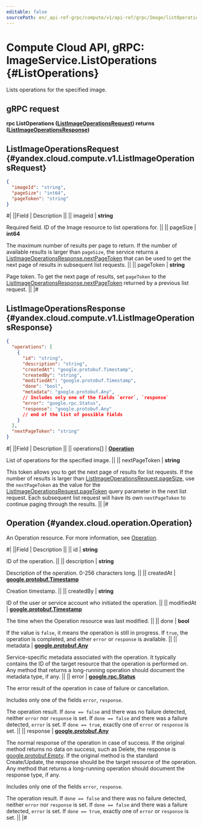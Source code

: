 ```yaml
---
editable: false
sourcePath: en/_api-ref-grpc/compute/v1/api-ref/grpc/Image/listOperations.md
---
```


# Compute Cloud API, gRPC: ImageService.ListOperations {#ListOperations}

Lists operations for the specified image.

## gRPC request

**rpc ListOperations ([ListImageOperationsRequest](#yandex.cloud.compute.v1.ListImageOperationsRequest)) returns ([ListImageOperationsResponse](#yandex.cloud.compute.v1.ListImageOperationsResponse))**

## ListImageOperationsRequest {#yandex.cloud.compute.v1.ListImageOperationsRequest}

```json
{
  "imageId": "string",
  "pageSize": "int64",
  "pageToken": "string"
}
```

#|
||Field | Description ||
|| imageId | **string**

Required field. ID of the Image resource to list operations for. ||
|| pageSize | **int64**

The maximum number of results per page to return. If the number of available
results is larger than `pageSize`, the service returns a [ListImageOperationsResponse.nextPageToken](#yandex.cloud.compute.v1.ListImageOperationsResponse)
that can be used to get the next page of results in subsequent list requests. ||
|| pageToken | **string**

Page token. To get the next page of results, set `pageToken` to the
[ListImageOperationsResponse.nextPageToken](#yandex.cloud.compute.v1.ListImageOperationsResponse) returned by a previous list request. ||
|#

## ListImageOperationsResponse {#yandex.cloud.compute.v1.ListImageOperationsResponse}

```json
{
  "operations": [
    {
      "id": "string",
      "description": "string",
      "createdAt": "google.protobuf.Timestamp",
      "createdBy": "string",
      "modifiedAt": "google.protobuf.Timestamp",
      "done": "bool",
      "metadata": "google.protobuf.Any",
      // Includes only one of the fields `error`, `response`
      "error": "google.rpc.Status",
      "response": "google.protobuf.Any"
      // end of the list of possible fields
    }
  ],
  "nextPageToken": "string"
}
```

#|
||Field | Description ||
|| operations[] | **[Operation](#yandex.cloud.operation.Operation)**

List of operations for the specified image. ||
|| nextPageToken | **string**

This token allows you to get the next page of results for list requests. If the number of results
is larger than [ListImageOperationsRequest.pageSize](#yandex.cloud.compute.v1.ListImageOperationsRequest), use the `nextPageToken` as the value
for the [ListImageOperationsRequest.pageToken](#yandex.cloud.compute.v1.ListImageOperationsRequest) query parameter in the next list request.
Each subsequent list request will have its own `nextPageToken` to continue paging through the results. ||
|#

## Operation {#yandex.cloud.operation.Operation}

An Operation resource. For more information, see [Operation](/docs/api-design-guide/concepts/operation).

#|
||Field | Description ||
|| id | **string**

ID of the operation. ||
|| description | **string**

Description of the operation. 0-256 characters long. ||
|| createdAt | **[google.protobuf.Timestamp](https://developers.google.com/protocol-buffers/docs/reference/google.protobuf#timestamp)**

Creation timestamp. ||
|| createdBy | **string**

ID of the user or service account who initiated the operation. ||
|| modifiedAt | **[google.protobuf.Timestamp](https://developers.google.com/protocol-buffers/docs/reference/google.protobuf#timestamp)**

The time when the Operation resource was last modified. ||
|| done | **bool**

If the value is `false`, it means the operation is still in progress.
If `true`, the operation is completed, and either `error` or `response` is available. ||
|| metadata | **[google.protobuf.Any](https://developers.google.com/protocol-buffers/docs/proto3#any)**

Service-specific metadata associated with the operation.
It typically contains the ID of the target resource that the operation is performed on.
Any method that returns a long-running operation should document the metadata type, if any. ||
|| error | **[google.rpc.Status](https://cloud.google.com/tasks/docs/reference/rpc/google.rpc#status)**

The error result of the operation in case of failure or cancellation.

Includes only one of the fields `error`, `response`.

The operation result.
If `done == false` and there was no failure detected, neither `error` nor `response` is set.
If `done == false` and there was a failure detected, `error` is set.
If `done == true`, exactly one of `error` or `response` is set. ||
|| response | **[google.protobuf.Any](https://developers.google.com/protocol-buffers/docs/proto3#any)**

The normal response of the operation in case of success.
If the original method returns no data on success, such as Delete,
the response is [google.protobuf.Empty](https://developers.google.com/protocol-buffers/docs/reference/google.protobuf#google.protobuf.Empty).
If the original method is the standard Create/Update,
the response should be the target resource of the operation.
Any method that returns a long-running operation should document the response type, if any.

Includes only one of the fields `error`, `response`.

The operation result.
If `done == false` and there was no failure detected, neither `error` nor `response` is set.
If `done == false` and there was a failure detected, `error` is set.
If `done == true`, exactly one of `error` or `response` is set. ||
|#